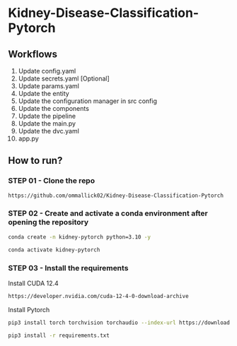 
# Kidney-Disease-Classification-Pytorch

## Workflows

1. Update config.yaml
2. Update secrets.yaml [Optional]
3. Update params.yaml
4. Update the entity
5. Update the configuration manager in src config
6. Update the components
7. Update the pipeline 
8. Update the main.py
9. Update the dvc.yaml
10. app.py

## How to run?

### STEP 01 - Clone the repo

```bash
https://github.com/ommallick02/Kidney-Disease-Classification-Pytorch
```
### STEP 02 - Create and activate a conda environment after opening the repository

```bash
conda create -n kidney-pytorch python=3.10 -y
```

```bash
conda activate kidney-pytorch
```

### STEP 03 - Install the requirements

Install CUDA 12.4

```bash
https://developer.nvidia.com/cuda-12-4-0-download-archive
```

Install Pytorch

```bash
pip3 install torch torchvision torchaudio --index-url https://download.pytorch.org/whl/cu118
```

```bash
pip3 install -r requirements.txt
```

